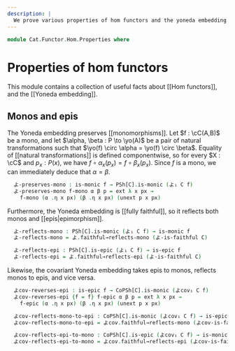 ```yaml
---
description: |
  We prove various properties of hom functors and the yoneda embedding.
---
```

<!--
```agda
open import Cat.Functor.Properties
open import Cat.Functor.Base
open import Cat.Functor.Hom
open import Cat.Prelude

import Cat.Functor.Morphism
import Cat.Reasoning
```
-->

```agda
module Cat.Functor.Hom.Properties where
```

# Properties of hom functors

This module contains a collection of useful facts about [[Hom
functors]], and the [[Yoneda embedding]].

<!--
```agda
module _ {o ℓ} {C : Precategory o ℓ} where
  open Cat.Reasoning C
  private
    module PSh[C] = Cat.Reasoning Cat[ C ^op , Sets ℓ ]
    module CoPSh[C] = Cat.Reasoning Cat[ C , Sets ℓ ]
    module よ = Cat.Functor.Morphism (よ C)
    module よcov = Cat.Functor.Morphism (よcov C)

  private
    variable
      x y z : Ob
      f g h : Hom x y

  open _=>_
```
-->

## Monos and epis

The Yoneda embedding preserves [[monomorphisms]]. Let $f : \cC(A,B)$ be
a mono, and let $\alpha, \beta : P \to \yo(A)$ be a pair of natural
transformations such that $\yo(f) \circ \alpha = \yo(f) \circ \beta$.
Equality of [[natural transformations]] is defined componentwise, so for
every $X : \cC$ and $p_x : P(x)$, we have $f \circ \alpha_x(p_x) = f
\circ \beta_x(p_x)$. Since $f$ is a mono, we can immediately deduce that
$\alpha = \beta$.

```agda
  よ-preserves-mono : is-monic f → PSh[C].is-monic (よ₁ C f)
  よ-preserves-mono f-mono α β p = ext λ x px →
    f-mono (α .η x px) (β .η x px) (unext p x px)
```

Furthermore, the Yoneda embedding is [[fully faithful]], so it reflects
both monos and [[epis|epimorphism]].

```agda
  よ-reflects-mono : PSh[C].is-monic (よ₁ C f) → is-monic f
  よ-reflects-mono = よ.faithful→reflects-mono (よ-is-faithful C)

  よ-reflects-epi : PSh[C].is-epic (よ₁ C f) → is-epic f
  よ-reflects-epi = よ.faithful→reflects-epi (よ-is-faithful C)
```

Likewise, the covariant Yoneda embedding takes epis to monos, reflects
monos to epis, and vice versa.

```agda
  よcov-reverses-epi : is-epic f → CoPSh[C].is-monic (よcov₁ C f)
  よcov-reverses-epi {f = f} f-epic α β p = ext λ x px →
    f-epic (α .η x px) (β .η x px) (unext p x px)

  よcov-reflects-mono-to-epi : CoPSh[C].is-monic (よcov₁ C f) → is-epic f
  よcov-reflects-mono-to-epi = よcov.faithful→reflects-mono (よcov-is-faithful C)

  よcov-reflects-epi-to-mono : CoPSh[C].is-epic (よcov₁ C f) → is-monic f
  よcov-reflects-epi-to-mono = よcov.faithful→reflects-epi (よcov-is-faithful C)
```
